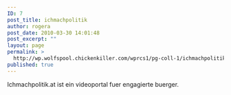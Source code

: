 ```yaml
---
ID: 7
post_title: ichmachpolitik
author: rogera
post_date: 2010-03-30 14:01:48
post_excerpt: ""
layout: page
permalink: >
  http://wp.wolfspool.chickenkiller.com/wprcs1/pg-coll-1/ichmachpolitik/
published: true
---
```

Ichmachpolitik.at ist ein videoportal fuer engagierte buerger.